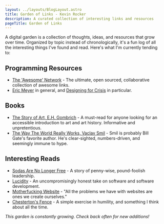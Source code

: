 ```yaml
---
layout: ../layouts/BlogLayout.astro
title: Garden of Links - Kevin Rocker
description: A curated collection of interesting links and resources
pageTitle: Garden of Links
---
```


<section class="prose md:prose-sm dark:prose-invert prose-stone">

A digital garden is a collection of thoughts, ideas, and resources that grow over time. Organized by topic instead of chronologically, it's a fun log of all the interesting things I've found and read. Here's what I'm currently tending to:

## Programming Resources

- [The 'Awesome' Network](https://github.com/sindresorhus/awesome) - The ultimate, open sourced, collaborative collection of awesome links.
- [Eric Meyer](https://meyerweb.com/) in general, and [Designing for Crisis](https://medium.com/net-magazine/designing-for-crisis-9cab10b4c519) in particular.

## Books

- [The Story of Art, E.H. Gombrich](https://www.goodreads.com/book/show/222078.The_Story_of_Art?ref=nav_sb_noss_l_12) - A must-read for anyone looking for an accessible introduction to art and art history. Informative and unpretentious.
- [The Way The World Really Works, Vaclav Smil](https://www.goodreads.com/book/show/56587388-how-the-world-really-works) - Smil is probably Bill Gate's favorite author. He's clear-sighted, numbers-driven, and seemingly immune to hype.

## Interesting Reads

- [Sodas Are No Longer Free](https://steveblank.com/2009/12/21/the-elves-leave-middle-earth-%E2%80%93-soda%E2%80%99s-are-no-longer-free/) - A story of penny-wise, pound-foolish leadership.
- [Lucidity](https://ludic.mataroa.blog/) - An uncompromisingly honest take on software and software development.
- [Motherfucking Website](https://motherfuckingwebsite.com/) - "All the problems we have with websites are ones we create ourselves."
- [Chesterton's Fence](https://fs.blog/chestertons-fence/) - A simple exercise in humility, and something I think about all the time.

*This garden is constantly growing. Check back often for new additions!*

</section> 
